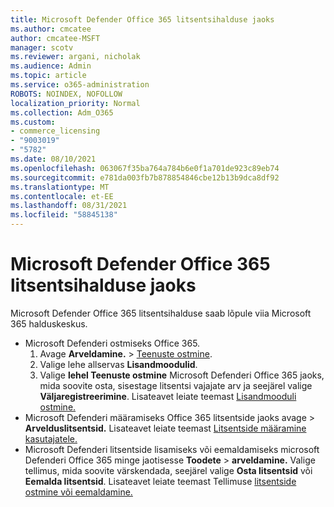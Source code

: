 ```yaml
---
title: Microsoft Defender Office 365 litsentsihalduse jaoks
ms.author: cmcatee
author: cmcatee-MSFT
manager: scotv
ms.reviewer: argani, nicholak
ms.audience: Admin
ms.topic: article
ms.service: o365-administration
ROBOTS: NOINDEX, NOFOLLOW
localization_priority: Normal
ms.collection: Adm_O365
ms.custom:
- commerce_licensing
- "9003019"
- "5782"
ms.date: 08/10/2021
ms.openlocfilehash: 063067f35ba764a784b6e0f1a701de923c89eb74
ms.sourcegitcommit: e781da003fb7b878854846cbe12b13b9dca8df92
ms.translationtype: MT
ms.contentlocale: et-EE
ms.lasthandoff: 08/31/2021
ms.locfileid: "58845138"
---
```

# <a name="microsoft-defender-for-office-365-license-management"></a>Microsoft Defender Office 365 litsentsihalduse jaoks

Microsoft Defender Office 365 litsentsihalduse saab lõpule viia Microsoft 365 halduskeskus.

- Microsoft Defenderi ostmiseks Office 365.
    1. Avage **Arveldamine.**  >  [Teenuste ostmine](https://go.microsoft.com/fwlink/p/?linkid=868433).
    2. Valige lehe allservas **Lisandmoodulid**.
    3. Valige **lehel Teenuste ostmine** Microsoft Defenderi Office 365 jaoks, mida soovite osta, sisestage litsentsi vajajate arv ja seejärel valige **Väljaregistreerimine**. Lisateavet leiate teemast [Lisandmooduli ostmine.](https://docs.microsoft.com/microsoft-365/commerce/buy-or-edit-an-add-on)
- Microsoft Defenderi määramiseks Office 365 litsentside jaoks avage   >  **Arvelduslitsentsid.** Lisateavet leiate teemast [Litsentside määramine kasutajatele.](https://docs.microsoft.com/microsoft-365/admin/manage/assign-licenses-to-users)
- Microsoft Defenderi litsentside lisamiseks või eemaldamiseks microsoft Defenderi Office 365 minge jaotisesse **Toodete**  >  **arveldamine.** Valige tellimus, mida soovite värskendada, seejärel valige **Osta litsentsid** või **Eemalda litsentsid**. Lisateavet leiate teemast Tellimuse [litsentside ostmine või eemaldamine.](https://docs.microsoft.com/microsoft-365/commerce/licenses/buy-licenses)